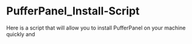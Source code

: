 # PufferPanel_Install-Script
Here is a script that will allow you to install PufferPanel on your machine quickly and
